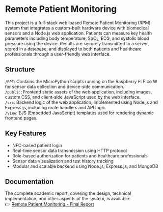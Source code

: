 # Remote Patient Monitoring

This project is a full-stack web-based Remote Patient Monitoring (RPM) system that integrates a custom-built hardware device with biomedical sensors and a Node.js web application. Patients can measure key health parameters including body temperature, SpO₂, ECG, and systolic blood pressure using the device. Results are securely transmitted to a server, stored in a database, and displayed to both patients and healthcare professionals through a user-friendly web interface.   

## Structure

``/RPI``: Contains the MicroPython scripts running on the Raspberry Pi Pico W for sensor data collection and device-side communication.  
``/public``: Frontend static assets of the web application, including images, custom CSS, and client-side JavaScript used by the web interface.  
``/src``: Backend logic of the web application, implemented using Node.js and Express.js, including route handlers and API logic.  
``/view``: EJS (Embedded JavaScript) templates used for rendering dynamic frontend pages.  

## Key Features
- NFC-based patient login
- Real-time sensor data transmission using HTTP protocol
- Role-based authorization for patients and healthcare professionals
- Sensor data visualization and test history tracking
- Modular and scalable backend using Node.js, Express.js, and MongoDB

## Documentation
The complete academic report, covering the design, technical implementation, and other aspects of the system, is available:  
👉 [Remote Patient Monitoring - Final Report](./documentation)